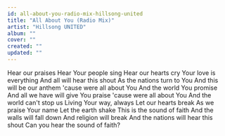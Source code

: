```yaml
---
id: all-about-you-radio-mix-hillsong-united
title: "All About You (Radio Mix)"
artist: "Hillsong UNITED"
album: ""
cover: ""
created: ""
updated: ""
---
```


Hear our praises
Hear Your people sing
Hear our hearts cry
Your love is everything
And all will hear this shout
As the nations turn to You
And this will be our anthem
'cause were all about You
And the world You promise
And all we have will give You praise
'cause were all about You
And the world can't stop us
Living Your way, always
Let our hearts break
As we praise Your name
Let the earth shake
This is the sound of faith
And the walls will fall down
And religion will break
And the nations will hear this shout
Can you hear the sound of faith?